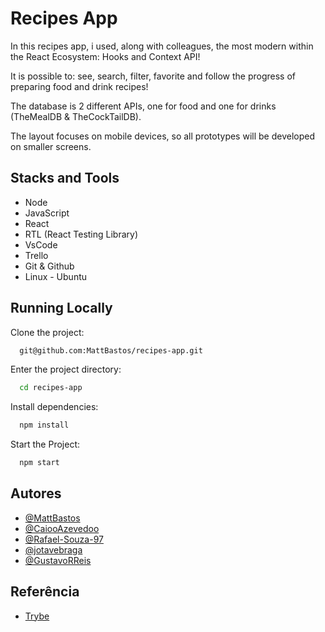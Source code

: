 
# Recipes App

In this recipes app, i used, along with colleagues, the most modern within the React Ecosystem: Hooks and Context API!

It is possible to: see, search, filter, favorite and follow the progress of preparing food and drink recipes!

The database is 2 different APIs, one for food and one for drinks (TheMealDB & TheCockTailDB).

The layout focuses on mobile devices, so all prototypes will be developed on smaller screens.

## Stacks and Tools

- Node
- JavaScript
- React
- RTL (React Testing Library)
- VsCode
- Trello
- Git & Github
- Linux - Ubuntu

## Running Locally

Clone the project:

```bash
  git@github.com:MattBastos/recipes-app.git
```

Enter the project directory:

```bash
  cd recipes-app
```

Install dependencies:

```bash
  npm install
```

Start the Project:

```bash
  npm start
```

## Autores

- [@MattBastos](https://www.github.com/MattBastos)
- [@CaiooAzevedoo](https://github.com/CaiooAzevedoo)
- [@Rafael-Souza-97](https://github.com/Rafael-Souza-97)
- [@jotavebraga](https://github.com/jotavebraga)
- [@GustavoRReis](https://github.com/GustavoRReis)


## Referência

 - [Trybe](https://www.betrybe.com/)
